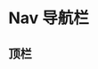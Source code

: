 # Nav 导航栏

## 顶栏
 <highlight-code lang="vue">
    <template>
      <div>
        <p>我是vue</p>
      </p>
    </template>
  </highlight-code>
